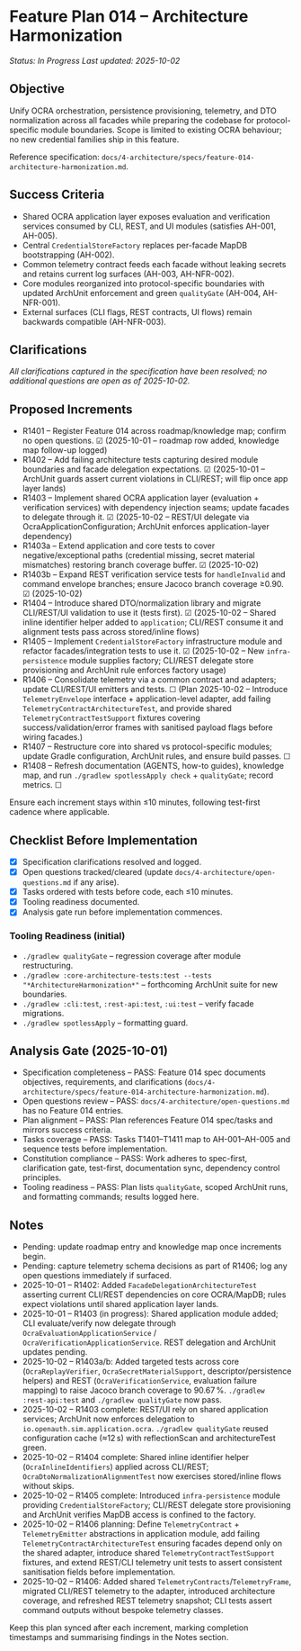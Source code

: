 # Feature Plan 014 – Architecture Harmonization

_Status: In Progress_
_Last updated: 2025-10-02_

## Objective
Unify OCRA orchestration, persistence provisioning, telemetry, and DTO normalization across all facades while preparing the codebase for protocol-specific module boundaries. Scope is limited to existing OCRA behaviour; no new credential families ship in this feature.

Reference specification: `docs/4-architecture/specs/feature-014-architecture-harmonization.md`.

## Success Criteria
- Shared OCRA application layer exposes evaluation and verification services consumed by CLI, REST, and UI modules (satisfies AH-001, AH-005).
- Central `CredentialStoreFactory` replaces per-facade MapDB bootstrapping (AH-002).
- Common telemetry contract feeds each facade without leaking secrets and retains current log surfaces (AH-003, AH-NFR-002).
- Core modules reorganized into protocol-specific boundaries with updated ArchUnit enforcement and green `qualityGate` (AH-004, AH-NFR-001).
- External surfaces (CLI flags, REST contracts, UI flows) remain backwards compatible (AH-NFR-003).

## Clarifications
_All clarifications captured in the specification have been resolved; no additional questions are open as of 2025-10-02._

## Proposed Increments
- R1401 – Register Feature 014 across roadmap/knowledge map; confirm no open questions. ☑ (2025-10-01 – roadmap row added, knowledge map follow-up logged)
- R1402 – Add failing architecture tests capturing desired module boundaries and facade delegation expectations. ☑ (2025-10-01 – ArchUnit guards assert current violations in CLI/REST; will flip once app layer lands)
- R1403 – Implement shared OCRA application layer (evaluation + verification services) with dependency injection seams; update facades to delegate through it. ☑ (2025-10-02 – REST/UI delegate via OcraApplicationConfiguration; ArchUnit enforces application-layer dependency)
- R1403a – Extend application and core tests to cover negative/exceptional paths (credential missing, secret material mismatches) restoring branch coverage buffer. ☑ (2025-10-02)
- R1403b – Expand REST verification service tests for `handleInvalid` and command envelope branches; ensure Jacoco branch coverage ≥0.90. ☑ (2025-10-02)
- R1404 – Introduce shared DTO/normalization library and migrate CLI/REST/UI validation to use it (tests first). ☑ (2025-10-02 – Shared inline identifier helper added to `application`; CLI/REST consume it and alignment tests pass across stored/inline flows)
- R1405 – Implement `CredentialStoreFactory` infrastructure module and refactor facades/integration tests to use it. ☑ (2025-10-02 – New `infra-persistence` module supplies factory; CLI/REST delegate store provisioning and ArchUnit rule enforces factory usage)
- R1406 – Consolidate telemetry via a common contract and adapters; update CLI/REST/UI emitters and tests. ☐ (Plan 2025-10-02 – Introduce `TelemetryEnvelope` interface + application-level adapter, add failing `TelemetryContractArchitectureTest`, and provide shared `TelemetryContractTestSupport` fixtures covering success/validation/error frames with sanitised payload flags before wiring facades.)
- R1407 – Restructure core into shared vs protocol-specific modules; update Gradle configuration, ArchUnit rules, and ensure build passes. ☐
- R1408 – Refresh documentation (AGENTS, how-to guides), knowledge map, and run `./gradlew spotlessApply check` + `qualityGate`; record metrics. ☐

Ensure each increment stays within ≤10 minutes, following test-first cadence where applicable.

## Checklist Before Implementation
- [x] Specification clarifications resolved and logged.
- [x] Open questions tracked/cleared (update `docs/4-architecture/open-questions.md` if any arise).
- [x] Tasks ordered with tests before code, each ≤10 minutes.
- [x] Tooling readiness documented.
- [x] Analysis gate run before implementation commences.

### Tooling Readiness (initial)
- `./gradlew qualityGate` – regression coverage after module restructuring.
- `./gradlew :core-architecture-tests:test --tests "*ArchitectureHarmonization*"` – forthcoming ArchUnit suite for new boundaries.
- `./gradlew :cli:test`, `:rest-api:test`, `:ui:test` – verify facade migrations.
- `./gradlew spotlessApply` – formatting guard.

## Analysis Gate (2025-10-01)
- Specification completeness – PASS: Feature 014 spec documents objectives, requirements, and clarifications (`docs/4-architecture/specs/feature-014-architecture-harmonization.md`).
- Open questions review – PASS: `docs/4-architecture/open-questions.md` has no Feature 014 entries.
- Plan alignment – PASS: Plan references Feature 014 spec/tasks and mirrors success criteria.
- Tasks coverage – PASS: Tasks T1401–T1411 map to AH-001–AH-005 and sequence tests before implementation.
- Constitution compliance – PASS: Work adheres to spec-first, clarification gate, test-first, documentation sync, dependency control principles.
- Tooling readiness – PASS: Plan lists `qualityGate`, scoped ArchUnit runs, and formatting commands; results logged here.

## Notes
- Pending: update roadmap entry and knowledge map once increments begin.
- Pending: capture telemetry schema decisions as part of R1406; log any open questions immediately if surfaced.
- 2025-10-01 – R1402: Added `FacadeDelegationArchitectureTest` asserting current CLI/REST dependencies on core OCRA/MapDB; rules expect violations until shared application layer lands.
- 2025-10-01 – R1403 (in progress): Shared application module added; CLI evaluate/verify now delegate through `OcraEvaluationApplicationService` / `OcraVerificationApplicationService`. REST delegation and ArchUnit updates pending.
- 2025-10-02 – R1403a/b: Added targeted tests across core (`OcraReplayVerifier`, `OcraSecretMaterialSupport`, descriptor/persistence helpers) and REST (`OcraVerificationService`, evaluation failure mapping) to raise Jacoco branch coverage to 90.67 %. `./gradlew :rest-api:test` and `./gradlew qualityGate` now pass.
- 2025-10-02 – R1403 complete: REST/UI rely on shared application services; ArchUnit now enforces delegation to `io.openauth.sim.application.ocra`. `./gradlew qualityGate` reused configuration cache (≈12 s) with reflectionScan and architectureTest green.
- 2025-10-02 – R1404 complete: Shared inline identifier helper (`OcraInlineIdentifiers`) applied across CLI/REST; `OcraDtoNormalizationAlignmentTest` now exercises stored/inline flows without skips.
- 2025-10-02 – R1405 complete: Introduced `infra-persistence` module providing `CredentialStoreFactory`; CLI/REST delegate store provisioning and ArchUnit verifies MapDB access is confined to the factory.
- 2025-10-02 – R1406 planning: Define `TelemetryContract` + `TelemetryEmitter` abstractions in application module, add failing `TelemetryContractArchitectureTest` ensuring facades depend only on the shared adapter, introduce shared `TelemetryContractTestSupport` fixtures, and extend REST/CLI telemetry unit tests to assert consistent sanitisation fields before implementation.
- 2025-10-02 – R1406: Added shared `TelemetryContracts`/`TelemetryFrame`, migrated CLI/REST telemetry to the adapter, introduced architecture coverage, and refreshed REST telemetry snapshot; CLI tests assert command outputs without bespoke telemetry classes.

Keep this plan synced after each increment, marking completion timestamps and summarising findings in the Notes section.
